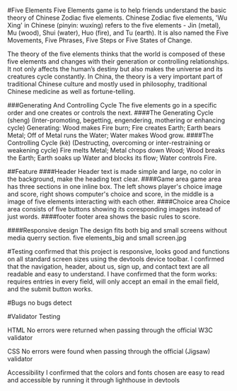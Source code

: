 #Five Elements
Five Elements game is to help friends understand the basic theory of Chinese Zodiac five elements.
Chinese Zodiac five elements, 'Wu Xing' in Chinese (pinyin: wuxíng) refers to the five elements - Jin (metal), Mu (wood), Shui (water), Huo (fire), and Tu (earth). It is also named the Five Movements, Five Phrases, Five Steps or Five States of Change.

The theory of the five elements thinks that the world is composed of these five elements and changes with their generation or controlling relationships. It not only affects the human’s destiny but also makes the universe and its creatures cycle constantly. In China, the theory is a very important part of traditional Chinese culture and mostly used in philosophy, traditional Chinese medicine as well as fortune-telling. 

###Generating And Controlling Cycle
The five elements go in a specific order and one creates or controls the next.
####The Generating Cycle (sheng)
(Inter-promoting, begetting, engendering, mothering or enhancing cycle)
Generating: Wood makes Fire burn; Fire creates Earth; Earth bears Metal; Off of Metal runs the Water; Water makes Wood grow.
####The Controlling Cycle (kè)
(Destructing, overcoming or inter-restraining or weakening cycle)
Fire melts Metal; Metal chops down Wood; Wood breaks the Earth; Earth soaks up Water and blocks its flow; Water controls Fire.

##Feature
####Header
Header text is made simple and large, no color in the background, make the heading text clear.
####Game area
game area has three sections in one inline box. The left shows player's choice image and score, right shows computer's choice and score, in the middle is a image of five elements interacting with each other.
####Choice area
Choice area consists of five buttons showing its coresponding images instead of just words.
####footer
footer area shows the basic rules to score.

####Responsive design
The design fits both big and small screens without media querry section.
five elements_big and small screen.jpg

#Testing
confirmed that this project is responsive, looks good and functions on all standard screen sizes using the devtools device toolbar.
I confirmed that the navigation, header, about us, sign up, and contact text are all readable and easy to understand.
I have confirmed that the form works: requires entries in every field, will only accept an email in the email field, and the submit button works.

#Bugs
no bugs detect

#Validator Testing

HTML
No errors were returned when passing through the official W3C validator

CSS
No errors were found when passing through the official (Jigsaw) validator

Accessibility
I confirmed that the colors and fonts chosen are easy to read and accessible by running it through lighthouse in devtools


